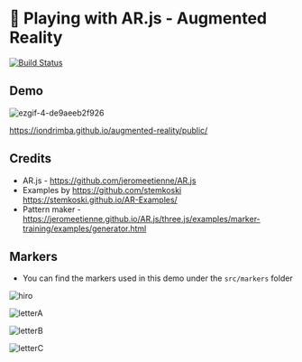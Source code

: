 # :ghost: Playing with AR.js - Augmented Reality

[![Build Status](https://travis-ci.org/iondrimba/augmented-reality.svg?branch=master)](https://travis-ci.org/iondrimba/augmented-reality)

## Demo
![ezgif-4-de9aeeb2f926](https://user-images.githubusercontent.com/178548/57727671-7ac64000-7668-11e9-9aaa-d4e93f5ee442.gif)

<https://iondrimba.github.io/augmented-reality/public/>

## Credits

* AR.js - <https://github.com/jeromeetienne/AR.js>
* Examples by  <https://github.com/stemkoski> <https://stemkoski.github.io/AR-Examples/>
* Pattern maker - <https://jeromeetienne.github.io/AR.js/three.js/examples/marker-training/examples/generator.html>

## Markers

* You can find the markers used in this demo under the `src/markers` folder

![hiro](https://user-images.githubusercontent.com/178548/57737067-a6552480-7680-11e9-8c3a-f2def8acf4d4.png)

![letterA](https://user-images.githubusercontent.com/178548/57737068-a6552480-7680-11e9-9959-b0df8cc71cc8.png)

![letterB](https://user-images.githubusercontent.com/178548/57737069-a6552480-7680-11e9-9498-8663e7a83684.png)

![letterC](https://user-images.githubusercontent.com/178548/57737070-a6edbb00-7680-11e9-9f93-211812a7e64d.png)
